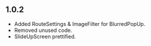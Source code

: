 ## 1.0.2
* Added RouteSettings & ImageFilter for BlurredPopUp.
* Removed unused code.
* SlideUpScreen prettified.
